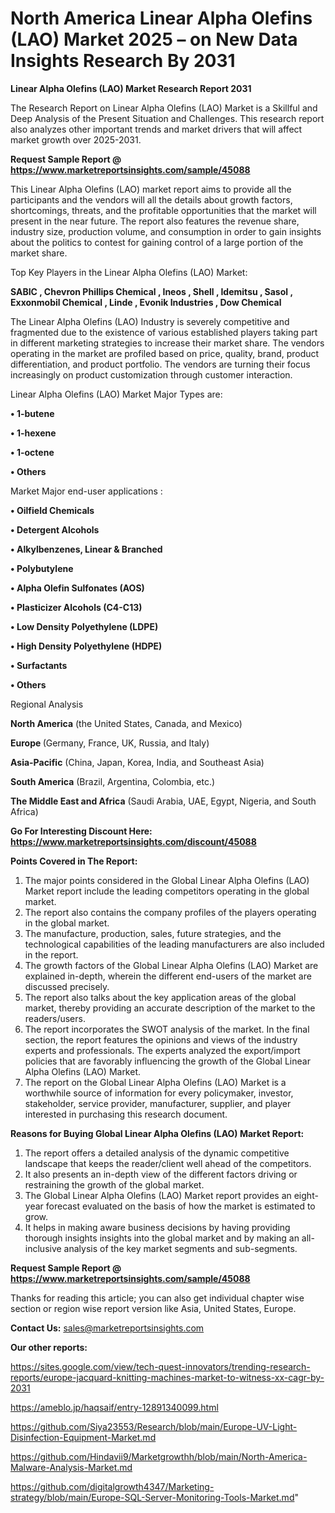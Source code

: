# North America Linear Alpha Olefins (LAO) Market 2025 – on New Data Insights Research By 2031

<strong>Linear Alpha Olefins (LAO) Market Research Report 2031</strong>

The Research Report on Linear Alpha Olefins (LAO) Market is a Skillful and Deep Analysis of the Present Situation and Challenges. This research report also analyzes other important trends and market drivers that will affect market growth over 2025-2031.

<strong>Request Sample Report @ <a href=https://www.marketreportsinsights.com/sample/45088>https://www.marketreportsinsights.com/sample/45088</a></strong>

This Linear Alpha Olefins (LAO) market report aims to provide all the participants and the vendors will all the details about growth factors, shortcomings, threats, and the profitable opportunities that the market will present in the near future. The report also features the revenue share, industry size, production volume, and consumption in order to gain insights about the politics to contest for gaining control of a large portion of the market share.

Top Key Players in the Linear Alpha Olefins (LAO) Market:

<strong>SABIC , Chevron Phillips Chemical , Ineos , Shell , Idemitsu , Sasol , Exxonmobil Chemical , Linde , Evonik Industries , Dow Chemical </strong>

The Linear Alpha Olefins (LAO) Industry is severely competitive and fragmented due to the existence of various established players taking part in different marketing strategies to increase their market share. The vendors operating in the market are profiled based on price, quality, brand, product differentiation, and product portfolio. The vendors are turning their focus increasingly on product customization through customer interaction.

Linear Alpha Olefins (LAO) Market Major Types are:

<strong>•  1-butene 

•  1-hexene 

•  1-octene 

•  Others</strong>

Market Major end-user applications :

<strong>•  Oilfield Chemicals 

•  Detergent Alcohols 

•  Alkylbenzenes, Linear & Branched 

•  Polybutylene 

•  Alpha Olefin Sulfonates (AOS) 

•  Plasticizer Alcohols (C4-C13) 

•  Low Density Polyethylene (LDPE) 

•  High Density Polyethylene (HDPE) 

•  Surfactants 

•  Others</strong>

Regional Analysis

</u><strong><b>North America</b></strong> (the United States, Canada, and Mexico)

<strong><b>Europe </b></strong>(Germany, France, UK, Russia, and Italy)

<strong><b>Asia-Pacific</b></strong> (China, Japan, Korea, India, and Southeast Asia)

<strong><b>South America</b></strong> (Brazil, Argentina, Colombia, etc.)

<strong><b>The Middle East and Africa</b></strong> (Saudi Arabia, UAE, Egypt, Nigeria, and South Africa)

<strong>Go For Interesting Discount Here: <a href=https://www.marketreportsinsights.com/discount/45088>https://www.marketreportsinsights.com/discount/45088</a></strong>

<strong>Points Covered in The Report:</strong>
<ol>
  <li>The major points considered in the Global Linear Alpha Olefins (LAO) Market report include the leading competitors operating in the global market.</li>
  <li>The report also contains the company profiles of the players operating in the global market.</li>
  <li>The manufacture, production, sales, future strategies, and the technological capabilities of the leading manufacturers are also included in the report.</li>
  <li>The growth factors of the Global Linear Alpha Olefins (LAO) Market are explained in-depth, wherein the different end-users of the market are discussed precisely.</li>
  <li>The report also talks about the key application areas of the global market, thereby providing an accurate description of the market to the readers/users.</li>
  <li>The report incorporates the SWOT analysis of the market. In the final section, the report features the opinions and views of the industry experts and professionals. The experts analyzed the export/import policies that are favorably influencing the growth of the Global Linear Alpha Olefins (LAO) Market.</li>
  <li>The report on the Global Linear Alpha Olefins (LAO) Market is a worthwhile source of information for every policymaker, investor, stakeholder, service provider, manufacturer, supplier, and player interested in purchasing this research document.</li>
</ol>
<strong>Reasons for Buying Global Linear Alpha Olefins (LAO) Market Report:</strong>

<ol>
  <li>The report offers a detailed analysis of the dynamic competitive landscape that keeps the reader/client well ahead of the competitors.</li>
  <li>It also presents an in-depth view of the different factors driving or restraining the growth of the global market.</li>
  <li>The Global Linear Alpha Olefins (LAO) Market report provides an eight-year forecast evaluated on the basis of how the market is estimated to grow.</li>
  <li>It helps in making aware business decisions by having providing thorough insights insights into the global market and by making an all-inclusive analysis of the key market segments and sub-segments.</li>
</ol>
<strong>Request Sample Report @ <a href=https://www.marketreportsinsights.com/sample/45088>https://www.marketreportsinsights.com/sample/45088</a></strong>


Thanks for reading this article; you can also get individual chapter wise section or region wise report version like Asia, United States, Europe.

<strong>Contact Us:</strong>
sales@marketreportsinsights.com

<strong>Our other reports:</strong>

<a href=https://sites.google.com/view/tech-quest-innovators/trending-research-reports/europe-jacquard-knitting-machines-market-to-witness-xx-cagr-by-2031>https://sites.google.com/view/tech-quest-innovators/trending-research-reports/europe-jacquard-knitting-machines-market-to-witness-xx-cagr-by-2031</a>

<a href=https://ameblo.jp/haqsaif/entry-12891340099.html>https://ameblo.jp/haqsaif/entry-12891340099.html</a>

<a href=https://github.com/Siya23553/Research/blob/main/Europe-UV-Light-Disinfection-Equipment-Market.md>https://github.com/Siya23553/Research/blob/main/Europe-UV-Light-Disinfection-Equipment-Market.md</a>

<a href=https://github.com/Hindavii9/Marketgrowthh/blob/main/North-America-Malware-Analysis-Market.md>https://github.com/Hindavii9/Marketgrowthh/blob/main/North-America-Malware-Analysis-Market.md</a>

<a href=https://github.com/digitalgrowth4347/Marketing-strategy/blob/main/Europe-SQL-Server-Monitoring-Tools-Market.md>https://github.com/digitalgrowth4347/Marketing-strategy/blob/main/Europe-SQL-Server-Monitoring-Tools-Market.md</a>"
